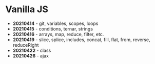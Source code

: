 # Vanilla JS

- __20210414__ - git, variables, scopes, loops
- __20210415__ - conditions, ternar, strings
- __20210416__ - arrays, map, reduce, filter, etc.
- __20210419__ - slice, splice, includes, concat, fill, flat, from, reverse, reduceRight
- __20210422__ - class
- __20210426__ - ajax